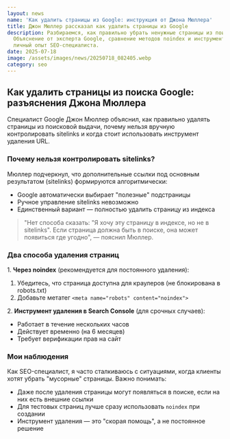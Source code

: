 ```yaml
---
layout: news
name: 'Как удалить страницы из Google: инструкция от Джона Мюллера'
title: Джон Мюллер рассказал как удалить страницы из Google
description: Разбираемся, как правильно убрать ненужные страницы из поиска Google.
  Объяснение от эксперта Google, сравнение методов noindex и инструмента удаления,
  личный опыт SEO-специалиста.
date: 2025-07-18
image: /assets/images/news/20250718_082405.webp
category: seo
---
```






<h2>Как удалить страницы из поиска Google: разъяснения Джона Мюллера</h2>
<p>Специалист Google Джон Мюллер объяснил, как правильно удалять страницы из поисковой выдачи, почему нельзя вручную контролировать sitelinks и когда стоит использовать инструмент удаления URL.</p>

<h3>Почему нельзя контролировать sitelinks?</h3>
<p>Мюллер подчеркнул, что дополнительные ссылки под основным результатом (sitelinks) формируются алгоритмически:</p>
<ul>
<li>Google автоматически выбирает "полезные" подстраницы</li>
<li>Ручное управление sitelinks невозможно</li>
<li>Единственный вариант — полностью удалить страницу из индекса</li>
</ul>

<blockquote class="google-quote">
"Нет способа сказать: "Я хочу эту страницу в индексе, но не в sitelinks". Если страница должна быть в поиске, она может появиться где угодно", — пояснил Мюллер.
</blockquote>

<h3>Два способа удаления страниц</h3>
<p>1. <strong>Через noindex</strong> (рекомендуется для постоянного удаления):</p>
<ol>
<li>Убедитесь, что страница доступна для краулеров (не блокирована в robots.txt)</li>
<li>Добавьте метатег <code>&lt;meta name="robots" content="noindex"&gt;</code></li>
</ol>

<p>2. <strong>Инструмент удаления в Search Console</strong> (для срочных случаев):</p>
<ul>
<li>Работает в течение нескольких часов</li>
<li>Действует временно (на 6 месяцев)</li>
<li>Требует верификации прав на сайт</li>
</ul>

<h3>Мои наблюдения</h3>
<p>Как SEO-специалист, я часто сталкиваюсь с ситуациями, когда клиенты хотят убрать "мусорные" страницы. Важно понимать:</p>
<ul>
<li>Даже после удаления страницы могут появляться в поиске, если на них есть внешние ссылки</li>
<li>Для тестовых страниц лучше сразу использовать <code>noindex</code> при создании</li>
<li>Инструмент удаления — это "скорая помощь", а не постоянное решение</li>
</ul>
